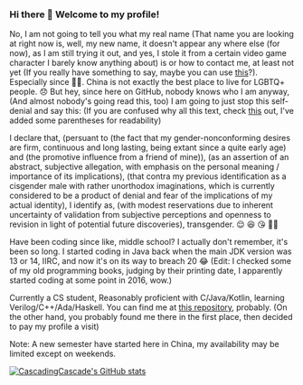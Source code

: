 ### Hi there 👋 Welcome to my profile!
No, I am not going to tell you what my real name (That name you are looking at right now is, well, my new name, it doesn't appear any where else (for now), as I am still trying it out, and yes, I stole it from a certain video game character I barely know anything about) is or how to contact me, at least not yet (If you really have something to say, maybe you can use [this](https://github.com/CascadingCascade/CascadingCascade/issues)?). Especially since 🏳️‍⚧️. China is not exactly the best place to live for LGBTQ+ people. 😞 But hey, since here on GitHub, nobody knows who I am anyway, (And almost nobody's going read this, too) I am going to just stop this self-denial and say this: (If you are confused why all this text, check [this](https://en.wikipedia.org/wiki/Ithkuil) out, I've added some parentheses for readability)

I declare that, (persuant to (the fact that my gender-nonconforming desires are firm, continuous and long lasting, being extant since a quite early age) and (the promotive influence from a friend of mine)), (as an assertion of an abstract, subjective allegation, with emphasis on the personal meaning / importance of its implications), (that contra my previous identification as a cisgender male with rather unorthodox imaginations, which is currently considered to be a product of denial and fear of the implications of my actual identity), I identify as, (with modest reservations due to inherent uncertainty of validation from subjective perceptions and openness to revision in light of potential future discoveries), transgender. 😌 😆 😘 🏳️‍⚧️

Have been coding since like, middle school? I actually don't remember, it's been so long. I started coding in Java back when the main JDK version was 13 or 14, IIRC, and now it's on its way to breach 20 :joy: (Edit: I checked some of my old programming books, judging by their printing date, I apparently started coding at some point in 2016, wow.)

Currently a CS student, Reasonably proficient with C/Java/Kotlin, learning Verilog/C++/Ada/Haskell. You can find me at [this repository](https://github.com/TheAlgorithms/C), probably. (On the other hand, you probably found me there in the first place, then decided to pay my profile a visit)

Note: A new semester have started here in China, my availability may be limited except on weekends.

[![CascadingCascade's GitHub stats](https://github-readme-stats.vercel.app/api?username=CascadingCascade&show_icons=true&count_private=true&theme=tokyonight)](https://github.com/anuraghazra/github-readme-stats)
<!--
**CascadingCascade/CascadingCascade** is a ✨ _special_ ✨ repository because its `README.md` (this file) appears on your GitHub profile.

Here are some ideas to get you started:

- 🔭 I’m currently working on ...
- 🌱 I’m currently learning ...
- 👯 I’m looking to collaborate on ...
- 🤔 I’m looking for help with ...
- 💬 Ask me about ...
- 📫 How to reach me: ...
- 😄 Pronouns: ...
- ⚡ Fun fact: ...
-->
